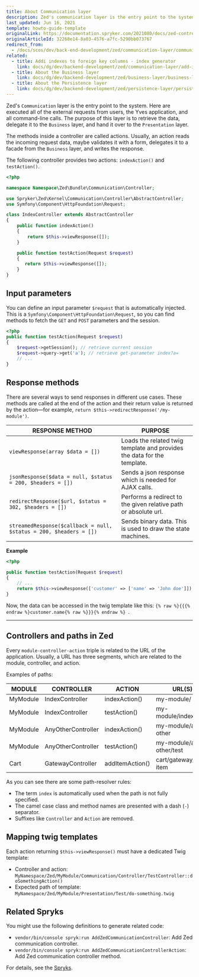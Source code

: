 ```yaml
---
title: About Communication layer
description: Zed's communication layer is the entry point to the system. Here are executed all of the external requests from users, the Yves-application and all command-line calls. The purpose of this layer is to retrieve the data, delegate to the business layer and to handover it to the presentation layer.
last_updated: Jun 16, 2021
template: howto-guide-template
originalLink: https://documentation.spryker.com/2021080/docs/zed-controllers-actions
originalArticleId: 32268e14-8a03-4576-a7fc-5290bb073767
redirect_from:
  - /docs/scos/dev/back-end-development/zed/communication-layer/communication-layer.html
related:
  - title: Addi indexes to foreign key columns - index generator
    link: docs/dg/dev/backend-development/zed/communication-layer/add-indexes-to-foreign-key-columns-index-generator.html
  - title: About the Business layer
    link: docs/dg/dev/backend-development/zed/business-layer/business-layer.html
  - title: About the Persistence layer
    link: docs/dg/dev/backend-development/zed/persistence-layer/persistence-layer.html
---
```


Zed's `Communication` layer is the entry point to the system. Here are executed all of the external requests from users, the Yves application, and all command-line calls. The purpose of this layer is to retrieve the data, delegate it to the `Business` layer, and hand it over to the `Presentation` layer.

The methods inside a controller are called actions. Usually, an action reads the incoming request data, maybe validates it with a form, delegates it to a facade from the `Business` layer, and writes the response.

The following controller provides two actions: `indexAction()` and `testAction()`.

```php
<?php

namespace Namespace\Zed\Bundle\Communication\Controller;

use Spryker\Zed\Kernel\Communication\Controller\AbstractController;
use Symfony\Component\HttpFoundation\Request;

class IndexController extends AbstractController
{
    public function indexAction()
    {
        return $this->viewResponse([]);
    }

    public function testAction(Request $request)
    {
       return $this->viewResponse([]);
    }
}
```

## Input parameters

You can define an input parameter `$request` that is automatically injected. This is a `Symfony\Component\HttpFoundation\Request`, so you can find methods to fetch the `GET` and `POST` parameters and the session.

```php
<?php
public function testAction(Request $request)
{
    $request->getSession(); // retrieve current session
    $request->query->get('a'); // retrieve get-parameter index?a=
    // ...
}
```

## Response methods

There are several ways to send responses in different use cases. These methods are called at the end of the action and their return value is returned by the action—for example, `return $this->redirectResponse('/my-module')`.

| RESPONSE METHOD | PURPOSE |
| --- | --- |
|  `viewResponse(array $data = [])` | Loads the related twig template and provides the data for the template. |
| `jsonResponse($data = null, $status = 200, $headers = [])` | Sends a json response which is needed for AJAX calls. |
| `redirectResponse($url, $status = 302, $headers = [])` | Performs a redirect to the given relative path or absolute url. |
| `streamedResponse($callback = null, $status = 200, $headers = [])` | Sends binary data. This is used to draw the state machines. |

**Example**

```php
<?php

public function testAction(Request $request)
{
    // ...
    return $this->viewResponse(['customer' => ['name' => 'John doe']]);
}
```

Now, the data can be accessed in the twig template like this: `{% raw %}{{{% endraw %}customer.name{% raw %}}}{% endraw %} `.

***

## Controllers and paths in Zed

Every `module-controller-action` triple is related to the URL of the application. Usually, a URL has three segments, which are related to the module, controller, and action.

Examples of paths:

| MODULE | CONTROLLER | ACTION | URL(S) |
| --- | --- | --- | --- |
| MyModule | IndexController | indexAction() | my-module/ |
| MyModule | IndexController | testAction() | my-module/index/test |
| MyModule | AnyOtherController | indexAction() | my-module/any-other |
| MyModule | AnyOtherController | testAction() | my-module/any-other/test |
| Cart | GatewayController | addItemAction() | cart/gateway/add-item |

As you can see there are some path-resolver rules:

* The term `index` is automatically used when the path is not fully specified.
* The camel case class and method names are presented with a dash (`-`) separator.
* Suffixes like `Controller` and `Action` are removed.

## Mapping twig templates

Each action returning `$this->viewResponse()` must have a dedicated Twig template:

* Controller and action:
`MyNamespace/Zed/MyModule/Communication/Controller/TestController::doSomethingAction()`
* Expected path of template:
`MyNamespace/Zed/MyModule/Presentation/Test/do-something.twig`

## Related Spryks

You might use the following definitions to generate related code:

* `vendor/bin/console spryk:run AddZedCommunicationController`: Add Zed communication controller.
* `vendor/bin/console spryk:run AddZedCommunicationControllerAction`: Add Zed communication controller method.

For details, see the [Spryks](/docs/dg/dev/sdks/sdk/spryks/spryks.html).
